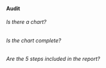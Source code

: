 #### Audit

###### Is there a chart? 
###### Is the chart complete?
###### Are the 5 steps included in the report?